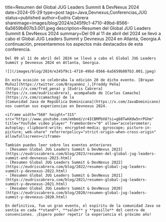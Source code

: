 ﻿title=Resumen del Global JUG Leaders Summit & DevNexus 2024
date=2024-05-29
type=post
tags=Java,Devnexus,Conferencias,JUG
status=published
author=Eudris Cabrera
shareimage=images/blog/2024/e245f9c1-4710-49bd-8566-6a5659b807b3.001.jpeg
description=Resumen del Global JUG Leaders Summit & DevNexus 2024
summary=Del 09 al 11 de abril del 2024 se llevó a cabo el Global JUG Leaders Summit y Devnexus 2024 en Atlanta, Georgia.A continuación, presentaremos los aspectos más destacados de esta conferencia.
~~~~~~
Del 09 al 11 de abril del 2024 se llevó a cabo el Global JUG Leaders Summit y Devnexus 2024 en Atlanta, Georgia.

![](/images/blog/2024/e245f9c1-4710-49bd-8566-6a5659b807b3.001.jpeg)

En esta ocasión se celebraba la edición 20 de dicho evento. [Brayan Muñoz](https://twitter.com/Brayanmnz_),[Freddy Peña](https://x.com/fred_pena) y [Eudris Cabrera](https://x.com/eudriscabrera), acompañado de [Carlos Camacho](https://x.com/ccamachog) de la 
[Comunidad Java de República Dominicana](https://x.com/JavaDominicano) nos cuentan sus experiencias en Devnexus 2024.

<iframe width="560" height="315" src="https://www.youtube.com/embed/zr4ICBMPbX8?si=g88TwHXdw5nrPGhm" title="YouTube video player" frameborder="0" allow="accelerometer; autoplay; clipboard-write; encrypted-media; gyroscope; picture-in-picture; web-share" referrerpolicy="strict-origin-when-cross-origin" allowfullscreen></iframe>

También puedes leer sobre los eventos anteriores
- [Resumen Global JUG Leaders Summit & DevNexus 2023](https://eudriscabrera.com/blog/2023/resumen-del-global-jug-leaders-summit-and-devnexus-2023.html) 
- [Resumen Global JUG Leaders Summit & DevNexus 2022](https://eudriscabrera.com/blog/2022/resumen-global-jug-leaders-summit-y-devnexus-2022.html) 
- [Resumen Global JUG Leaders Summit & DevNexus 2021](https://eudriscabrera.com/blog/2021/resumen-global-jug-leaders-summit-y-devnexus-2021.html) 
- [Resumen Global JUG Leaders Summit & DevNexus 2020](https://eudriscabrera.com/blog/2020/resumen-global-jug-leaders-summit-y-devnexus-2020.html) 

En definitiva, fue un gran evento, el espíritu de la comunidad Java se sentía en cada **stand**, **salón** y **pasillo** del centro de convenciones. ¡Espero poder repetir la experiencia el próximo año!
